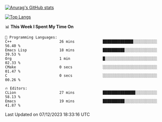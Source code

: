 [![Anurag's GitHub stats](https://github-readme-stats.vercel.app/api?username=wugouzi&count_private=true)](https://github.com/anuraghazra/github-readme-stats)

[![Top Langs](https://github-readme-stats.vercel.app/api/top-langs/?username=wugouzi&layout=compact&count_private=true&hide=html)](https://github.com/anuraghazra/github-readme-stats)

<!--START_SECTION:waka-->
📊 **This Week I Spent My Time On** 

```text
💬 Programming Languages: 
C++                      26 mins             ██████████████░░░░░░░░░░░   56.40 % 
Emacs Lisp               18 mins             ██████████░░░░░░░░░░░░░░░   39.53 % 
Org                      1 min               █░░░░░░░░░░░░░░░░░░░░░░░░   02.33 % 
CMake                    0 secs              ░░░░░░░░░░░░░░░░░░░░░░░░░   01.47 % 
C                        0 secs              ░░░░░░░░░░░░░░░░░░░░░░░░░   00.26 % 

🔥 Editors: 
CLion                    27 mins             ███████████████░░░░░░░░░░   58.13 % 
Emacs                    19 mins             ██████████░░░░░░░░░░░░░░░   41.87 % 
```


 Last Updated on 07/12/2023 18:33:16 UTC
<!--END_SECTION:waka-->

<!--
**wugouzi/wugouzi** is a ✨ _special_ ✨ repository because its `README.md` (this file) appears on your GitHub profile.

Here are some ideas to get you started:

- 🔭 I’m currently working on ...
- 🌱 I’m currently learning ...
- 👯 I’m looking to collaborate on ...
- 🤔 I’m looking for help with ...
- 💬 Ask me about ...
- 📫 How to reach me: ...
- 😄 Pronouns: ...
- ⚡ Fun fact: ...
-->
